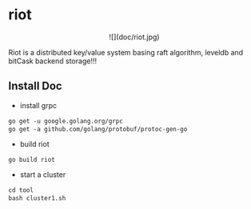 # riot

<center>![](doc/riot.jpg)</center>

Riot is a distributed key/value system basing raft algorithm, leveldb and bitCask backend storage!!!


## Install Doc

- install grpc

```
go get -u google.golang.org/grpc
go get -a github.com/golang/protobuf/protoc-gen-go
```

- build riot

```
go build riot
```

- start a cluster

```
cd tool
bash cluster1.sh
```
